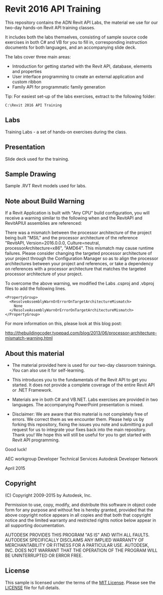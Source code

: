 # Revit 2016 API Training

This repository contains the ADN Revit API Labs, the material we use for our two-day hands-on Revit API training classes.

It includes both the labs themselves, consisting of sample source code exercises in both C# and VB for you to fill in, corresponding instruction documents for both languages, and an accompanying slide deck.

The labs cover three main areas: 

- Introduction for getting started with the Revit API, database, elements and properties
- User interface programming to create an external application and custom ribbon
- Family API for programmatic family generation

Tip: For easiest set-up of the labs exercises, extract to the following folder:

    C:\Revit 2016 API Training


## Labs

Training Labs - a set of hands-on exercises during the class.

## Presentation

Slide deck used for the training.

## Sample Drawing

Sample .RVT Revit models used for labs.

## Note about Build Warning

If a Revit Application is built with "Any CPU" build configuration,
you will receive a warning similar to the following when and the
RevitAPI and RevitAPIUI assemblies are referenced:

There was a mismatch between the processor architecture of the project
being built "MSIL" and the processor architecture of the reference
"RevitAPI, Version=2016.0.0.0, Culture=neutral, processorArchitecture=x86",
"AMD64". This mismatch may cause runtime failures. Please consider changing
the targeted processor architecture of your project through the
Configuration Manager so as to align the processor architectures between
your project and references, or take a dependency on references with a
processor architecture that matches the targeted processor architecture
of your project.

To overcome the above warning, we modified the Labs .csproj and .vbproj
files to add the following lines.

    <PropertyGroup>
      <ResolveAssemblyWarnOrErrorOnTargetArchitectureMismatch>
        None
      </ResolveAssemblyWarnOrErrorOnTargetArchitectureMismatch>
    </PropertyGroup>

For more information on this, please look at this blog post:

http://thebuildingcoder.typepad.com/blog/2013/06/processor-architecture-mismatch-warning.html


## About this material

* The material provided here is used for our two-day classroom trainings.
  You can also use it for self-learning.

* This introduces you to the fundamentals of the Revit API to get
  you started. It does not provide a complete coverage of the entire
  Revit API or .NET Framework.

* Materials are in both C# and VB.NET. Labs exercises are provided
  in two languages. The accompanying PowerPoint presentation is mixed.

* Disclaimer: We are aware that this material is not completely free of errors.
  We correct them as we encounter them.
Please help us by forking this repository, fixing the issues you note and submitting a pull request for us to integrate your fixes back into the main repository. Thank you!
We hope this will still be useful for you to get
started with Revit API programming.

Good luck!

AEC workgroup
Developer Technical Services
Autodesk Developer Network

April 2015

## Copyright

(C) Copyright 2009-2015 by Autodesk, Inc.

Permission to use, copy, modify, and distribute this software in
object code form for any purpose and without fee is hereby granted,
provided that the above copyright notice appears in all copies and
that both that copyright notice and the limited warranty and
restricted rights notice below appear in all supporting
documentation.

AUTODESK PROVIDES THIS PROGRAM "AS IS" AND WITH ALL FAULTS.
AUTODESK SPECIFICALLY DISCLAIMS ANY IMPLIED WARRANTY OF
MERCHANTABILITY OR FITNESS FOR A PARTICULAR USE.  AUTODESK, INC.
DOES NOT WARRANT THAT THE OPERATION OF THE PROGRAM WILL BE
UNINTERRUPTED OR ERROR FREE.


## License

This sample is licensed under the terms of the [MIT License](http://www.apache.org/licenses/LICENSE-2.0).
Please see the [LICENSE](LICENSE) file for full details.
